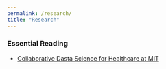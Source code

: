 ```yaml
---
permalink: /research/
title: "Research"
---
```


  <h3>Essential Reading</h3>
  <ul>
    <li>
      <a href="https://openlearninglibrary.mit.edu/courses/course-v1:MITx+HST.953x+3T2020/course/" target="_blank">Collaborative Dasta Science for Healthcare at MIT</a>
    </li>
  </ul>
